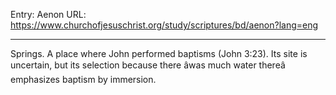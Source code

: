 Entry: Aenon
URL: https://www.churchofjesuschrist.org/study/scriptures/bd/aenon?lang=eng

---

Springs. A place where John performed baptisms (John 3:23). Its site is uncertain, but its selection because there âwas much water thereâ emphasizes baptism by immersion.
